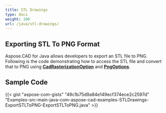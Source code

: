 ```yaml
---
title: STL Drawings
type: docs
weight: 100
url: /java/stl-drawings/
---
```


## **Exporting STL To PNG Format**

Aspose.CAD for Java allows developers to export an STL file to PNG. Following is the code demonstrating how to access the STL file and convert that to PNG using [**CadRasterizationOption**](https://apireference.aspose.com/cad/java/com.aspose.cad.imageoptions/CadRasterizationOptions) and [**PngOptions**](https://apireference.aspose.com/cad/java/com.aspose.cad.imageoptions/PngOptions).

## Sample Code

{{< gist "aspose-com-gists" "49c1b75d9a84e149ecf374ece2c2597d" "Examples-src-main-java-com-aspose-cad-examples-STLDrawings-ExportSTLToPNG-ExportSTLToPNG.java" >}}
